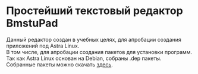 # Простейший текстовый редактор BmstuPad
Данный редактор создан в учебных целях, для апробации создания приложений под Astra Linux.    
В том числе, для апробации создания пакетов для установки программ. Так как Astra Linux основан на Debian, собраны .dep пакеты.    
Собранные пакеты можно скачать [здесь](https://disk.yandex.ru/d/Ha2Omg1UeNwFFg).   